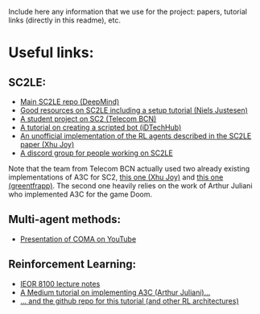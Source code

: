 Include here any information that we use for the project: papers, tutorial links (directly in this readme), etc.

# Useful links:

## SC2LE:

- [Main SC2LE repo (DeepMind)](https://github.com/deepmind/pysc2)
- [Good resources on SC2LE including a setup tutorial (Niels Justesen)](https://njustesen.com/)
- [A student project on SC2 (Telecom BCN)](https://github.com/telecombcn-dl/2017-dlai-team5)
- [A tutorial on creating a scripted bot (iDTechHub)](https://github.com/iDTechHub/SC2LE)
- [An unofficial implementation of the RL agents described in the SC2LE paper (Xhu Joy)](https://github.com/xhujoy/pysc2-agents)
- [A discord group for people working on SC2LE](https://discord.gg/vEZmYqB)

Note that the team from Telecom BCN actually used two already existing implementations of A3C for SC2, [this one (Xhu Joy)](https://github.com/xhujoy/pysc2-agents) and [this one (greentfrapp)](https://github.com/greentfrapp/pysc2-RLagents). The second one heavily relies on the work of Arthur Juliani who implemented A3C for the game Doom.

## Multi-agent methods:

- [Presentation of COMA on YouTube](https://www.youtube.com/watch?v=3OVvjE5B9LU)

## Reinforcement Learning:

- [IEOR 8100 lecture notes](https://ieor8100.github.io/rl/)
- [A Medium tutorial on implementing A3C (Arthur Juliani)...](https://medium.com/emergent-future/simple-reinforcement-learning-with-tensorflow-part-8-asynchronous-actor-critic-agents-a3c-c88f72a5e9f2)
- [... and the github repo for this tutorial (and other RL architectures)](https://github.com/awjuliani/DeepRL-Agents)

